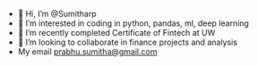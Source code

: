 - 👋 Hi, I’m @Sumitharp
- 👀 I’m interested in coding in python, pandas, ml, deep learning 
- 🌱 I’m recently completed Certificate of Fintech at UW
- 💞️ I’m looking to collaborate in finance projects and analysis 
- My email prabhu.sumitha@gmail.com


<!---
Sumitharp/Sumitharp is a ✨ special ✨ repository because its `README.md` (this file) appears on your GitHub profile.
You can click the Preview link to take a look at your changes.
--->
